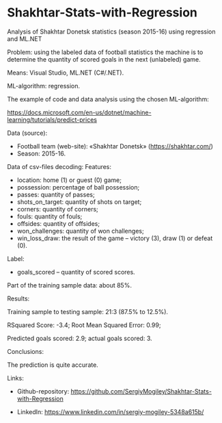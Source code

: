 # Shakhtar-Stats-with-Regression
Analysis of Shakhtar Donetsk statistics (season 2015-16) using regression and ML.NET

Problem: using the labeled data of football statistics the machine is to determine the quantity of scored goals in the next (unlabeled) game.

Means: Visual Studio, ML.NET (C#/.NET).

ML-algorithm: regression.

The example of code and data analysis using the chosen ML-algorithm:

https://docs.microsoft.com/en-us/dotnet/machine-learning/tutorials/predict-prices

Data (source):
-	Football team (web-site): «Shakhtar Donetsk» (https://shakhtar.com/)
-	Season: 2015-16.

Data of csv-files decoding:
Features:
-	location: home (1) or guest (0) game;
-	possession: percentage of ball possession;
-	passes: quantity of passes;
-	shots_on_target: quantity of shots on target;
-	corners: quantity of corners;
-	fouls: quantity of fouls;
-	offsides: quantity of offsides;
-	won_challenges: quantity of won challenges;
-	win_loss_draw: the result of the game – victory (3), draw (1) or defeat (0).

Label:
-	goals_scored – quantity of scored scores.

Part of the training sample data: about 85%.

Results:

Training sample to testing sample: 21:3 (87.5% to 12.5%).

RSquared Score: -3.4; Root Mean Squared Error: 0.99;

Predicted goals scored: 2.9; actual goals scored: 3.

Conclusions:

The prediction is quite accurate.

Links:

-	Github-repository: https://github.com/SergiyMogiley/Shakhtar-Stats-with-Regression

-	LinkedIn: https://www.linkedin.com/in/sergiy-mogiley-5348a615b/
